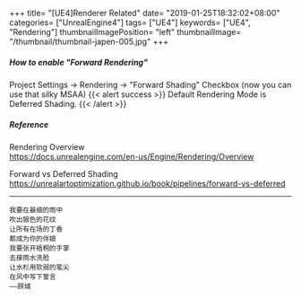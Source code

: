+++
title= "[UE4]Renderer Related"
date= "2019-01-25T18:32:02+08:00"
categories= ["UnrealEngine4"]
tags= ["UE4"]
keywords= ["UE4", "Rendering"]
thumbnailImagePosition= "left"
thumbnailImage= "/thumbnail/thumbnail-japen-005.jpg"
+++

##### How to enable "Forward Rendering"

<!--more-->

Project Settings -> Rendering -> "Forward Shading" Checkbox (now you can use that silky MSAA)
{{< alert success >}}
Default Rendering Mode is Deferred Shading.
{{< /alert >}}

##### Reference

Rendering Overview  
https://docs.unrealengine.com/en-us/Engine/Rendering/Overview

Forward vs Deferred Shading  
https://unrealartoptimization.github.io/book/pipelines/forward-vs-deferred


***
`我要在最细的雨中`  
`吹出银色的花纹`  
`让所有在场的丁香`  
`都成为你的伴娘`  
`我要张开梧桐的手掌`  
`去接雨水洗脸`  
`让水杉用软弱的笔尖`  
`在风中写下誓言`  
`——顾城`
